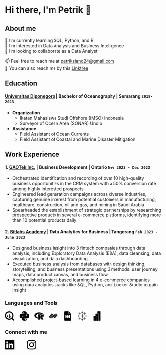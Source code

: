 # Hi there, I'm Petrik 👋
## About me
🌱 I’m currently learning SQL, Python, and R  
👀 I’m interested in Data Analysis and Business Intelligence  
👯 I’m looking to collaborate as a Data Analyst  
>
📫 Feel free to reach me at [petriksiano24@gmail.com](mailto:petriksiano24.com)    
🐾 You can also reach me by this [Linktree](https://linktr.ee/petriksiano)

## Education
#### [Universitas Diponegoro](https://www.undip.ac.id) | Bachelor of Oceanography | Semarang `2019-2023`
   - **Organization**  
     - Ikatan Mahasiswa Studi Offshore (IMSO) Indonesia  
     - Surveyor of Ocean Area (SONAR) Undip  
   - **Assistance**  
     - Field Assistant of Ocean Currents  
     - Field Assistant of Coastal and Marine Disaster Mitigation

## Work Experience
#### 1. [GAOTek Inc.](https://www.gaotek.com) | Business Development | Ontario `Nov 2023 - Dec 2023`
   - Orchestrated identification and recording of over 10 high-quality business opportunities in the CRM system with a 50% conversion rate among highly interested prospects
   - Engineered lead generation campaigns across diverse industries, capturing genuine interest from potential customers in manufacturing, healthcare, construction, oil and gas, and mining in Saudi Arabia
   - Spearheaded the establishment of strategic partnerships by researching prospective products in several e-commerce platforms, identifying more than 10 potential products daily

#### 2. [Bitlabs Academy](https://academy.bitlabs.id) | Data Analytics for Business | Tangerang `Feb 2023 - June 2023` 
   - Designed business insight into 3 fintech companies through data analysis, including Exploratory Data Analysis (EDA), data cleansing, data visualization, and data dashboarding
   - Executed business analysis from databases with design thinking, storytelling, and business presentations using 3 methods: user journey maps, data product canvas, and business flow
   - Accomplished project-based learning in 4 e-commerce companies using data analytics stacks like SQL, Python, and Looker Studio to gain insight

### Languages and Tools

<img src="./img/googlebigquery.svg" width="30px" title="Google Bigquery" style="padding-right:5px"> &nbsp;
<img src="./img/python.svg" width="30px" title="Python" style="padding-right:5px"> &nbsp;
<img src="./img/r.svg" width="30px" title="R" style="padding-right:5px"> &nbsp;
<img src="./img/idl.svg" width="30px" title="IDL" style="padding-right:5px"> &nbsp;
<img src="./img/googlesheets.svg" width="30px" title="Google Spreadsheets" style="padding-right:5px"> &nbsp;
<img src="./img/tableau.svg" width="30px" title="Tableau" style="padding-right:5px"> &nbsp;
<img src="./img/powerbi.svg" width="30px" title="Microsoft Power BI" style="padding-right:5px"> &nbsp;


### Connect with me
<a href="https://linkedin.com/in/petriksiano" target="_blank" style="padding-right:10px"> 
   <img src="./img/linkedin.svg" width="30px" title="LinkedIn">
</a> &nbsp;
<a href="https://github.com/strigoimort target="_blank" style="padding-right:10px"" 
   <img src="./img/github.svg" width="30px" title="GitHub"> 
</a> &nbsp;
<a href="https://instagram.com/petriksiano" target="_blank" style="padding-right:10px">
   <img src="./img/instagram.svg" width="30px" title="Instagram"> 
</a> &nbsp;

<br>
<br>



